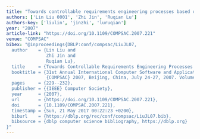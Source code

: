 ```yaml
---
title: "Towards controllable requirements engineering processes based on cybernetics"
authors: ['Lin Liu 0001', 'Zhi Jin', 'Ruqian Lu']
authors-key: ['liulin', 'jinzhi', 'luruqian']
year: "2007"
article-link: "https://doi.org/10.1109/COMPSAC.2007.221"
venue: "COMPSAC"
bibex: "@inproceedings{DBLP:conf/compsac/LiuJL07,
  author    = {Lin Liu and
               Zhi Jin and
               Ruqian Lu},
  title     = {Towards Controllable Requirements Engineering Processes based on Cybernetics},
  booktitle = {31st Annual International Computer Software and Applications Conference,
               {COMPSAC} 2007, Beijing, China, July 24-27, 2007. Volume 2},
  pages     = {229--232},
  publisher = {{IEEE} Computer Society},
  year      = {2007},
  url       = {https://doi.org/10.1109/COMPSAC.2007.221},
  doi       = {10.1109/COMPSAC.2007.221},
  timestamp = {Sun, 21 May 2017 00:22:23 +0200},
  biburl    = {https://dblp.org/rec/conf/compsac/LiuJL07.bib},
  bibsource = {dblp computer science bibliography, https://dblp.org}
}"
---
```

